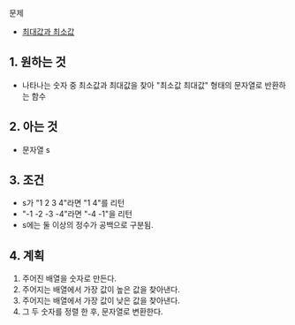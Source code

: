 문제
- [최대값과 최소값](https://school.programmers.co.kr/learn/courses/30/lessons/12939)

## 1. 원하는 것

- 나타나는 숫자 중 최소값과 최대값을 찾아 "최소값 최대값" 형태의 문자열로 반환하는 함수


## 2. 아는 것

- 문자열 s

## 3. 조건

- s가 "1 2 3 4"라면 "1 4"를 리턴
- "-1 -2 -3 -4"라면 "-4 -1"을 리턴
- s에는 둘 이상의 정수가 공백으로 구분됨.

## 4. 계획
1. 주어진 배열을 숫자로 만든다.
1. 주어지는 배열에서 가장 값이 높은 값을 찾아낸다.
2. 주어지는 배열에서 가장 값이 낮은 값을 찾아낸다.
3. 그 두 숫자를 정렬 한 후, 문자열로 변환한다.
